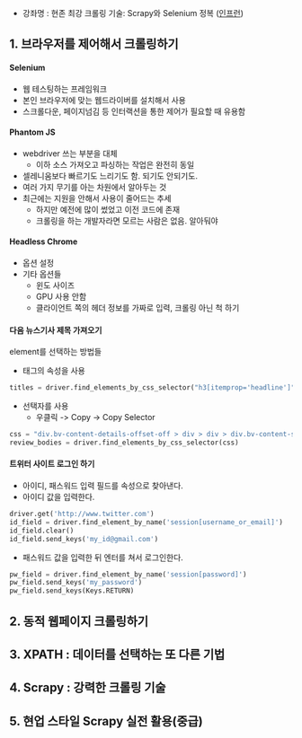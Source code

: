 - 강좌명 : 현존 최강 크롤링 기술: Scrapy와 Selenium 정복 (<a href="https://www.inflearn.com/course/Crawling-Scrapy-Selenium/dashboard">인프런</a>)


## 1. 브라우저를 제어해서 크롤링하기

#### Selenium

- 웹 테스팅하는 프레임워크
- 본인 브라우저에 맞는 웹드라이버를 설치해서 사용
- 스크롤다운, 페이지넘김 등 인터랙션을 통한 제어가 필요할 때 유용함

#### Phantom JS
- webdriver 쓰는 부분을 대체
  - 이하 소스 가져오고 파싱하는 작업은 완전히 동일
- 셀레니움보다 빠르기도 느리기도 함. 되기도 안되기도.
- 여러 가지 무기를 아는 차원에서 알아두는 것
- 최근에는 지원을 안해서 사용이 줄어드는 추세
  - 하지만 예전에 많이 썼었고 이전 코드에 존재
  - 크롤링을 하는 개발자라면 모르는 사람은 없음. 알아둬야

#### Headless Chrome  
- 옵션 설정
- 기타 옵션들
  - 윈도 사이즈
  - GPU 사용 안함
  - 클라이언트 쪽의 헤더 정보를 가짜로 입력, 크롤링 아닌 척 하기

#### 다음 뉴스기사 제목 가져오기

element를 선택하는 방법들

- 태그의 속성을 사용

```python
titles = driver.find_elements_by_css_selector("h3[itemprop='headline']")
```

- 선택자를 사용
  - 우클릭 -> Copy -> Copy Selector
```python
css = "div.bv-content-details-offset-off > div > div > div.bv-content-summary-body-text"
review_bodies = driver.find_elements_by_css_selector(css)
```

#### 트위터 사이트 로그인 하기
- 아이디, 패스워드 입력 필드를 속성으로 찾아낸다.
- 아이디 값을 입력한다.
```python
driver.get('http://www.twitter.com')
id_field = driver.find_element_by_name('session[username_or_email]')
id_field.clear()
id_field.send_keys('my_id@gmail.com')
```
- 패스워드 값을 입력한 뒤 엔터를 쳐서 로그인한다.
```python
pw_field = driver.find_element_by_name('session[password]')
pw_field.send_keys('my_password')
pw_field.send_keys(Keys.RETURN)

```


## 2. 동적 웹페이지 크롤링하기

## 3. XPATH : 데이터를 선택하는 또 다른 기법

## 4. Scrapy : 강력한 크롤링 기술

## 5. 현업 스타일 Scrapy 실전 활용(중급)
